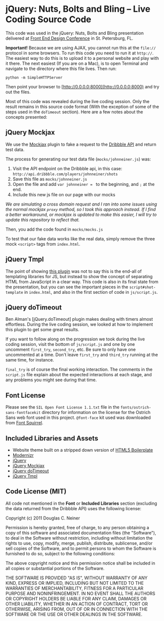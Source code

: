 # jQuery: Nuts, Bolts and Bling – Live Coding Source Code

This code was used in the jQuery: Nuts, Bolts and Bling presentation delivered at
[Front End Design Conference](http://frontenddesignconference.com) in St. Petersburg, FL.

**Important!** Because we are using AJAX, you cannot run this at the `file://` protocol in some browsers. To run this code you need to run it at `http://`. The easiest way to do this is to upload it to a personal website and play with it there. The next easiest (If you are on a Mac), is to open Terminal and navigate to the directory where this file lives. Then run:

    python -m SimpleHTTPServer

Then point your browser to [http://0.0.0.0:8000](http://0.0.0.0:8000) and try out the files.

Most of this code was revealed during the live coding session. Only the result remains in this
source code format (With the exception of some of the steps used in the `doTimeout` section). Here are a few notes about the concepts presented:

## jQuery Mockjax

We use the [Mockjax](http://code.appendto.com/plugins/jquery-mockjax) plugin to fake a request
to the [Dribbble API](http://dribbble.com/api) and return test data.

The process for generating our test data file (`mocks/johnneiner.js`) was:

1. Visit the API endpoint on the Dribbble api, in this case: `http://api.dribbble.com/players/johnneiner/shots`
2. Save this file as `mocks/johnneiner.js`
3. Open the file and add `var johnneiner = ` to the beginning, and `;` at the end.
4. Include this new js file on our page with our mocks

*We are simulating a cross domain request and I ran into some issues using the normal mockjax `proxy` method, so I took this approach instead. If I find a better workaround, or mockjax is updated to make this easier, I will try to update this repository to reflect that.*

Then, you add the code found in `mocks/mocks.js`

To test that our fake data works like the real data, simply remove the three mock `<script>` tags from `index.html`.

## jQuery Tmpl

The point of showing [this plugin](https://github.com/jquery/jquery-tmpl) was not to say this is the end-all of templating libraries for JS, but instead to show the concept of separating HTML from JavaScript in a clear way. This code is also in its final state from the presentation, but you can see the important pieces in the `script#shot-template` in `index.html`, and also in the first section of code in `js/script.js`.

## jQuery doTimeout

Ben Alman's [jQuery.doTimeout] plugin makes dealing with timers almost effortless. During the live coding session, we looked at how to implement this plugin to get some great results.

If you want to follow along on the progression we took during the live coding session, visit the bottom of `js/script.js` and one by one uncomment `first_try`, `second_try`, etc. Be sure to only have one uncommented at a time. Don't leave `first_try` and `third_try` running at the same time, for instance.

`final_try` is of course the final working interaction. The comments in the `script.js` file explain about the expected interactions at each stage, and any problems you might see during that time.


## Font License

Please see the `SIL Open Font License 1.1.txt` file in the `fonts/ostrich-sans-fontfacekit` directory for information on the license for the Ostrich Sans web font used in this project. `@font-face` kit used was downloaded from [Font Squirrel](http://fontsquirrel.com).

## Included Libraries and Assets
* Website theme built on a stripped down version of [HTML5 Boilerplate](http://html5boilerplate.com)
* [Modernizr](http://modernizr.com)
* [jQuery](http://jquery.com)
* [jQuery Mockjax](http://code.appendto.com/plugins/jquery-mockjax)
* [jQuery doTimeout](http://benalman.com/projects/jquery-dotimeout-plugin/)
* [jQuery Tmpl](https://github.com/jquery/jquery-tmpl)

## Code License (MIT)

All code not mentioned in the **Font** or **Included Libraries** section (excluding the data returned from the Dribbble API) uses the following license:

Copyright (c) 2011 Douglas C. Neiner

Permission is hereby granted, free of charge, to any person obtaining a copy of this software and associated documentation files (the "Software"), to deal in the Software without restriction, including without limitation the rights to use, copy, modify, merge, publish, distribute, sublicense, and/or sell copies of the Software, and to permit persons to whom the Software is furnished to do so, subject to the following conditions:

The above copyright notice and this permission notice shall be included in all copies or substantial portions of the Software.

THE SOFTWARE IS PROVIDED "AS IS", WITHOUT WARRANTY OF ANY KIND, EXPRESS OR IMPLIED, INCLUDING BUT NOT LIMITED TO THE WARRANTIES OF MERCHANTABILITY, FITNESS FOR A PARTICULAR PURPOSE AND NONINFRINGEMENT. IN NO EVENT SHALL THE AUTHORS OR COPYRIGHT HOLDERS BE LIABLE FOR ANY CLAIM, DAMAGES OR OTHER LIABILITY, WHETHER IN AN ACTION OF CONTRACT, TORT OR OTHERWISE, ARISING FROM, OUT OF OR IN CONNECTION WITH THE SOFTWARE OR THE USE OR OTHER DEALINGS IN THE SOFTWARE.